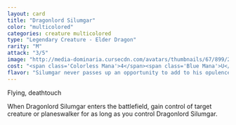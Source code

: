 ```yaml
---
layout: card
title: "Dragonlord Silumgar"
color: "multicolored"
categories: creature multicolored
type: "Legendary Creature - Elder Dragon"
rarity: "M"
attack: "3/5"
image: "http://media-dominaria.cursecdn.com/avatars/thumbnails/67/899/200/283/635608910064545188.png"
cost: "<span class='Colorless Mana'>4</span><span class='Blue Mana'>U</span><span class='Black Mana'>B</span>"
flavor: "Silumgar never passes up an opportunity to add to his opulence."
---
```


Flying, deathtouch

When Dragonlord Silumgar enters the battlefield, gain control of target creature or planeswalker for as long as you control Dragonlord Silumgar.
